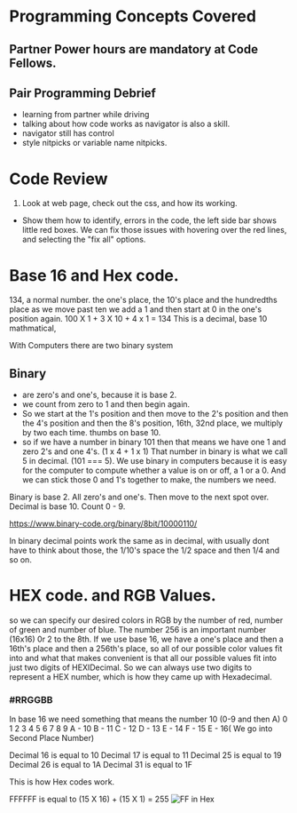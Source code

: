 # Programming Concepts Covered

## Partner Power hours are mandatory at Code Fellows. 

## Pair Programming Debrief
- learning from partner while driving
- talking about how code works as navigator is also a skill. 
- navigator still has control
- style nitpicks or variable name nitpicks. 



# Code Review

1. Look at web page, check out the css, and how its working. 
- Show them how to identify, errors in the code, the left side bar shows little red boxes. We can fix those issues with hovering over the red lines, and selecting the "fix all" options. 

# Base 16 and Hex code. 

134, a normal number. 
the one's place, the 10's place and the hundredths place as we move past ten we add a 1 and then start at 0 in the one's position again.
100 X 1 + 3 X 10 + 4 x 1 = 134
This is a decimal, base 10 mathmatical, 

With Computers there are two binary system
## Binary 
- are zero's and one's, because it is base 2. 
- we count from zero to 1 and then begin again. 
- So we start at the 1's position and then move to the 2's position and then the 4's position and then the 8's position, 16th, 32nd place, we multiply by two each time. 
thumbs on base 10.
- so if we have a number in binary 101 then that means we have one 1 and zero 2's and one 4's. (1 x 4 + 1 x 1) That number in binary is what we call 5 in decimal. (101 === 5). We use binary in computers because it is easy for the computer to compute whether a value is on or off, a 1 or a 0. And we can stick those 0 and 1's together to make, the numbers we need. 

Binary is base 2. All zero's and one's. Then move to the next spot over. 
Decimal is base 10. Count 0 - 9. 
 
https://www.binary-code.org/binary/8bit/10000110/

In binary decimal points work the same as in decimal, with usually dont have to think about those, the 1/10's space the 1/2 space and then 1/4 and so on. 

# HEX code. and RGB Values. 

so we can specify our desired colors in RGB by the number of red, number of green and number of blue. 
 The number 256 is an important number (16x16) 0r 2 to the 8th. 
 If we use base 16, we have a one's place and then a 16th's place and then a 256th's place, so all of our possible color values fit into and what that makes convenient is that all our possible values fit into just two digits of HEXIDecimal. So we can always use two digits to represent a HEX number, which is how they came up with Hexadecimal. 
### #RRGGBB 
 In base 16 we need something that means the number 10 (0-9 and then A)
 0
 1
 2
 3
 4
 5
 6
 7
 8
 9
 A - 10
 B - 11
 C - 12
 D - 13
 E - 14
 F - 15
 E - 16( We go into Second Place Number)

Decimal 16 is equal to 10
Decimal 17 is equal to 11
Decimal 25 is equal to 19
Decimal 26 is equal to 1A
Decimal 31 is equal to 1F

This is how Hex codes work. 
                        
FFFFFF  is equal to (15 X 16) + (15 X 1) = 255
![FF in Hex](/FFHEx.png)
